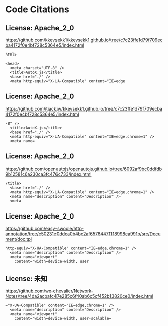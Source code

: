 # Code Citations

## License: Apache_2_0
https://github.com/kkevsekk1/kkevsekk1.github.io/tree/c7c23ffe1d79f709ecba4172f0e4bf728c5364e5/index.html

```
html>

<head>
  <meta charset="UTF-8" />
  <title>AutoX.js</title>
  <base href="./" />
  <meta http-equiv="X-UA-Compatible" content="IE=edge
```


## License: Apache_2_0
https://github.com/itjackjw/kkevsekk1.github.io/tree/c7c23ffe1d79f709ecba4172f0e4bf728c5364e5/index.html

```
-8" />
  <title>AutoX.js</title>
  <base href="./" />
  <meta http-equiv="X-UA-Compatible" content="IE=edge,chrome=1" />
  <meta name=
```


## License: Apache_2_0
https://github.com/openautojs/openautojs.github.io/tree/6092af9bc0ddfdb9b12581c6a230ca3fc476c733/index.html

```
/title>
  <base href="./" />
  <meta http-equiv="X-UA-Compatible" content="IE=edge,chrome=1" />
  <meta name="description" content="Description" />
  <meta
```


## License: Apache_2_0
https://github.com/easy-swoole/http-annotation/tree/c50231e0ddca0b4bc2af65764471118998ca991b/src/Document/doc.tpl

```
http-equiv="X-UA-Compatible" content="IE=edge,chrome=1" />
  <meta name="description" content="Description" />
  <meta name="viewport"
    content="width=device-width, user
```


## License: 未知
https://github.com/wx-chevalier/Network-Notes/tree/4da2acbafc47e285c6f40ab6c5cf452b13820ce0/index.html

```
="X-UA-Compatible" content="IE=edge,chrome=1" />
  <meta name="description" content="Description" />
  <meta name="viewport"
    content="width=device-width, user-scalable=
```


